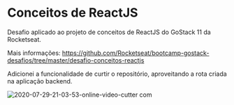 # Conceitos de ReactJS

Desafio aplicado ao projeto de conceitos de ReactJS do GoStack 11 da Rocketseat. <br>

Mais informações: https://github.com/Rocketseat/bootcamp-gostack-desafios/tree/master/desafio-conceitos-reactjs <br>

Adicionei a funcionalidade de curtir o repositório, aproveitando a rota criada na aplicação backend.

![2020-07-29-21-03-53-_online-video-cutter com_](https://user-images.githubusercontent.com/53925019/88866024-d6360c80-d1df-11ea-92fa-e8b5cba5357d.gif)

